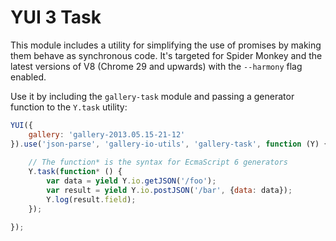YUI 3 Task
==========

This module includes a utility for simplifying the use of promises by making
them behave as synchronous code. It's targeted for Spider Monkey and the latest
versions of V8 (Chrome 29 and upwards) with the `--harmony` flag enabled.

Use it by including the `gallery-task` module and passing a generator function
to the `Y.task` utility:

```JavaScript
YUI({
    gallery: 'gallery-2013.05.15-21-12'
}).use('json-parse', 'gallery-io-utils', 'gallery-task', function (Y) {
    
    // The function* is the syntax for EcmaScript 6 generators
    Y.task(function* () {
        var data = yield Y.io.getJSON('/foo');
        var result = yield Y.io.postJSON('/bar', {data: data});
        Y.log(result.field);
    });

});
